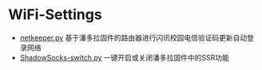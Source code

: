 # WiFi-Settings
* [netkeeper.py](/netkeeper.py) 基于潘多拉固件的路由器进行闪讯校园电信验证码更新自动登录网络
* [ShadowSocks-switch.py](ShadowSocks-switch.py) 一键开启或关闭潘多拉固件中的SSR功能

